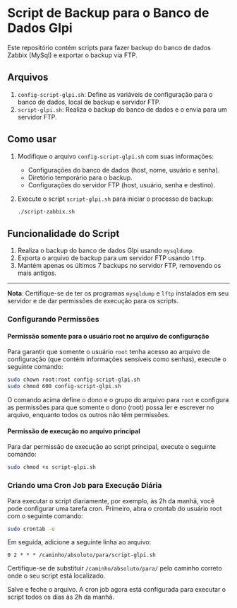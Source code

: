 
# Script de Backup para o Banco de Dados Glpi

Este repositório contém scripts para fazer backup do banco de dados Zabbix (MySql) e exportar o backup via FTP.

## Arquivos

1. `config-script-glpi.sh`: Define as variáveis de configuração para o banco de dados, local de backup e servidor FTP.
2. `script-glpi.sh`: Realiza o backup do banco de dados e o envia para um servidor FTP.

## Como usar

1. Modifique o arquivo `config-script-glpi.sh` com suas informações:
   - Configurações do banco de dados (host, nome, usuário e senha).
   - Diretório temporário para o backup.
   - Configurações do servidor FTP (host, usuário, senha e destino).

2. Execute o script `script-glpi.sh` para iniciar o processo de backup:
   ```bash
   ./script-zabbix.sh
   ```

## Funcionalidade do Script

1. Realiza o backup do banco de dados Glpi usando `mysqldump`.
2. Exporta o arquivo de backup para um servidor FTP usando `lftp`.
3. Mantém apenas os últimos 7 backups no servidor FTP, removendo os mais antigos.

---

**Nota**: Certifique-se de ter os programas `mysqldump` e `lftp` instalados em seu servidor e de dar permissões de execução para os scripts.


### Configurando Permissões

#### Permissão somente para o usuário root no arquivo de configuração

Para garantir que somente o usuário `root` tenha acesso ao arquivo de configuração (que contém informações sensíveis como senhas), execute o seguinte comando:

```bash
sudo chown root:root config-script-glpi.sh
sudo chmod 600 config-script-glpi.sh
```

O comando acima define o dono e o grupo do arquivo para `root` e configura as permissões para que somente o dono (root) possa ler e escrever no arquivo, enquanto todos os outros não têm permissões.

#### Permissão de execução no arquivo principal

Para dar permissão de execução ao script principal, execute o seguinte comando:

```bash
sudo chmod +x script-glpi.sh
```

### Criando uma Cron Job para Execução Diária

Para executar o script diariamente, por exemplo, às 2h da manhã, você pode configurar uma tarefa cron. Primeiro, abra o crontab do usuário root com o seguinte comando:

```bash
sudo crontab -e
```

Em seguida, adicione a seguinte linha ao arquivo:

```
0 2 * * * /caminho/absoluto/para/script-glpi.sh
```

Certifique-se de substituir `/caminho/absoluto/para/` pelo caminho correto onde o seu script está localizado.

Salve e feche o arquivo. A cron job agora está configurada para executar o script todos os dias às 2h da manhã.
